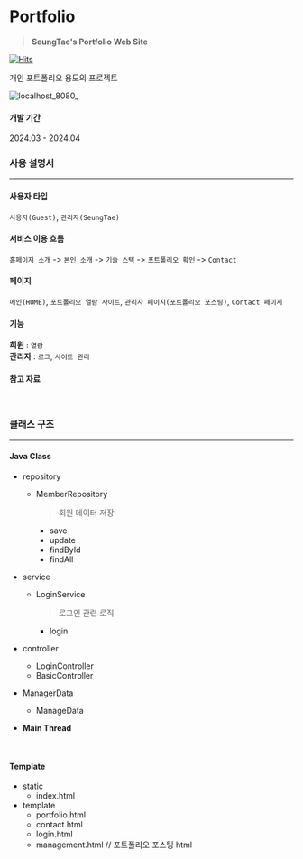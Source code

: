 # Portfolio
> **SeungTae's Portfolio Web Site**

[![Hits](https://hits.seeyoufarm.com/api/count/incr/badge.svg?url=https%3A%2F%2Fgithub.com%2FSeungTaeGit%2Fhit-counter&count_bg=%233D64C8&title_bg=%23555555&icon=&icon_color=%23E7E7E7&title=hits&edge_flat=false)](https://hits.seeyoufarm.com)

개인 포트폴리오 용도의 프로젝트
<br>

![localhost_8080_](https://github.com/SeungTaeGit/Portfolio/assets/129585999/e89cc28a-150f-4b23-b8c2-9add6036f40e)

#### 개발 기간
2024.03 - 2024.04
<br>


### 사용 설명서
---
  #### 사용자 타입
  `사용자(Guest)`, `관리자(SeungTae)`
  #### 서비스 이용 흐름
  `홈페이지 소개` -> `본인 소개` -> `기술 스택` -> `포트폴리오 확인` -> `Contact`
  #### 페이지
  `메인(HOME)`, `포트폴리오 열람 사이트`, `관리자 페이지(포트폴리오 포스팅)`, `Contact 페이지`
  #### 기능
  **회원** : `열람` <br>
  **관리자** : `로그`, `사이트 관리` <br>
  #### 참고 자료
<br>


### 클래스 구조
---
#### Java Class
- repository
  - MemberRepository
    > 회원 데이터 저장
    - save
    - update
    - findById
    - findAll
      
- service
  - LoginService
    > 로그인 관련 로직
    - login
- controller
  - LoginController
  - BasicController
- ManagerData
  - ManageData
- **Main Thread**
<br>

#### Template
- static
  - index.html
- template
  - portfolio.html
  - contact.html
  - login.html
  - management.html  // 포트폴리오 포스팅 html
<br>
